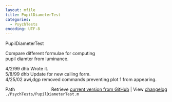 ```yaml
---
layout: mfile
title: PupilDiameterTest
categories:
  - PsychTests
encoding: UTF-8
---
```


PupilDiameterTest  

Compare different formulae for computing  
pupil diamter from luminance.  

4/2/99  dhb  Wrote it.  
5/8/99  dhb  Update for new calling form.  
4/25/02 awi,dgp  removed commands preventing plot 1 from appearing.  


<div class="code_header" style="text-align:right;">
  <span style="float:left;">Path&nbsp;&nbsp;</span> <span class="counter">Retrieve <a href=
  "https://raw.github.com/Psychtoolbox-3/Psychtoolbox-3/beta/./PsychTests/PupilDiameterTest.m">current version from GitHub</a> | View <a href=
  "https://github.com/Psychtoolbox-3/Psychtoolbox-3/commits/beta/./PsychTests/PupilDiameterTest.m">changelog</a></span>
</div>
<div class="code">
  <code>./PsychTests/PupilDiameterTest.m</code>
</div>
